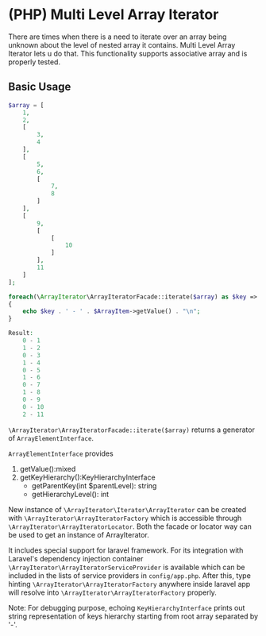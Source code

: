 # (PHP) Multi Level Array Iterator

There are times when there is a need to iterate over an array being unknown about the level of nested array it contains.
Multi Level Array Iterator lets u do that. This functionality supports associative array and is properly tested. 

## Basic Usage
```php
$array = [
    1,
    2,
    [
        3,
        4
    ],
    [
        5,
        6,
        [
            7,
            8
        ]
    ],
    [
        9,
        [
            [
                10
            ]
        ],
        11
    ]
];

foreach(\ArrayIterator\ArrayIteratorFacade::iterate($array) as $key => $ArrayItem)
{
    echo $key . ' - ' . $ArrayItem->getValue() . "\n";
}

Result:
    0 - 1
    1 - 2
    0 - 3
    1 - 4
    0 - 5
    1 - 6
    0 - 7
    1 - 8
    0 - 9
    0 - 10
    2 - 11
```

```\ArrayIterator\ArrayIteratorFacade::iterate($array)``` returns a generator of ```ArrayElementInterface```.

```ArrayElementInterface``` provides
   1. getValue():mixed
   2. getKeyHierarchy():KeyHierarchyInterface
       - getParentKey(int $parentLevel): string
       - getHierarchyLevel(): int

New instance of ```\ArrayIterator\Iterator\ArrayIterator``` can be created with ```\ArrayIterator\ArrayIteratorFactory``` which is accessible through
```\ArrayIterator\ArrayIteratorLocator```. Both the facade or locator way can be used to get an instance of ArrayIterator. 

It includes special support for laravel framework. For its integration with Laravel's dependency injection container ```\ArrayIterator\ArrayIteratorServiceProvider``` is available which 
can be included in the lists of service providers in ```config/app.php```. After this, type hinting ```\ArrayIterator\ArrayIteratorFactory``` anywhere inside laravel app
will resolve into ```\ArrayIterator\ArrayIteratorFactory``` properly.   

Note:
    For debugging purpose, echoing  ``` KeyHierarchyInterface ``` prints out string representation of keys hierarchy
    starting from root array separated by '-'.

